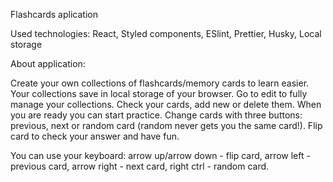 Flashcards aplication

Used technologies: React, Styled components, ESlint, Prettier, Husky, Local storage

About application:

Create your own collections of flashcards/memory cards to learn easier. Your collections save in local storage of your browser. Go to edit to fully manage your collections. Check your cards, add new or delete them. When you are ready you can start practice. Change cards with three buttons: previous, next or random card (random never gets you the same card!). Flip card to check your answer and have fun.

You can use your keyboard:
arrow up/arrow down - flip card,
arrow left - previous card,
arrow right - next card,
right ctrl - random card.
